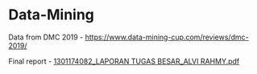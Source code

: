 # Data-Mining

Data from DMC 2019 - https://www.data-mining-cup.com/reviews/dmc-2019/

Final report - [1301174082_LAPORAN TUGAS BESAR_ALVI RAHMY.pdf](https://github.com/alvirahmyr/Data-Mining/files/7409905/1301174082_LAPORAN.TUGAS.BESAR_ALVI.RAHMY.pdf)
